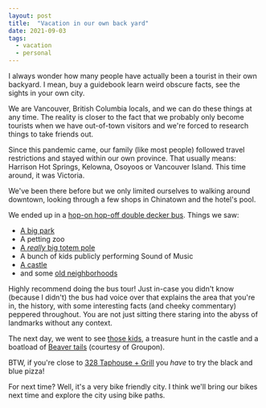```yaml
---
layout: post
title:  "Vacation in our own back yard"
date: 2021-09-03
tags:
  - vacation
  - personal
---
```


I always wonder how many people have actually been a tourist in their own
backyard. I mean, buy a guidebook learn weird obscure facts, see the sights
in your own city.

<!-- more //-->

We are Vancouver, British Columbia locals, and we can do these things at any
time. The reality is closer to the fact that we probably only become tourists
when we have out-of-town visitors and we're forced to research things to take
friends out.

Since this pandemic came, our family (like most people) followed travel
restrictions and stayed within our own province. That usually means: Harrison
Hot Springs, Kelowna, Osoyoos or Vancouver Island. This time around, it was
Victoria.

We've been there before but we only limited ourselves to walking around
downtown, looking through a few shops in Chinatown and the hotel's pool. 

We ended up in a [hop-on hop-off double decker
bus](https://sightseeingvictoria.com/tour/victoria-hop-on-hop-off/). Things we
saw:

* [A big park](https://www.victoria.ca/EN/main/residents/parks/beacon-hill.html)
* A petting zoo
* [A *really* big totem pole](https://www.victoria.ca/EN/main/residents/parks/beacon-hill/story-pole.html)
* A bunch of kids publicly performing Sound of Music
* [A castle](https://thecastle.ca/)
* and some [old neighborhoods](https://www.visitoakbayvillage.ca/)

Highly recommend doing the bus tour! Just in-case you didn't know (because I
didn't) the bus had voice over that explains the area that you're in, the
history, with some interesting facts (and cheeky commentary) peppered
throughout. You are not just sitting there staring into the abyss of landmarks
without any context.

The next day, we went to see [those
kids](https://m.facebook.com/events/528265961731607), a treasure hunt in the castle and a
boatload of [Beaver tails](https://beavertails.com) (courtesy of Groupon). 

BTW, if you're close to [328 Taphouse + Grill](https://www.328taphouse.com/) you
_have_ to try the black and blue pizza!

For next time? Well, it's a very bike friendly city. I think we'll bring our
bikes next time and explore the city using bike paths.
